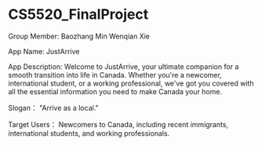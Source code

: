 # CS5520_FinalProject
Group Member:
Baozhang Min
Wenqian Xie

App Name: 
JustArrive

App Description:
Welcome to JustArrive, your ultimate companion for a smooth transition into life in Canada. Whether you're a newcomer, international student, or a working professional, we've got you covered with all the essential information you need to make Canada your home. 

Slogan：
"Arrive as a local." 

Target Users：
Newcomers to Canada, including recent immigrants, international students, and working professionals. 
